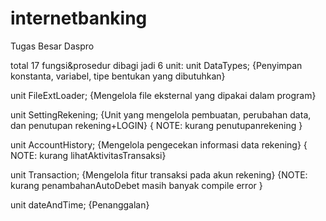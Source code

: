 # internetbanking
Tugas Besar Daspro

total 17 fungsi&prosedur
dibagi jadi 6 unit:
  unit DataTypes; {Penyimpan konstanta, variabel, tipe bentukan yang dibutuhkan}
  
  unit FileExtLoader; {Mengelola file eksternal yang dipakai dalam program}
  
  unit SettingRekening; {Unit yang mengelola pembuatan, perubahan data, dan penutupan rekening+LOGIN}
    { 	NOTE: 	kurang penutupanrekening }
  
  unit AccountHistory; {Mengelola pengecekan informasi data rekening}
    { NOTE: kurang lihatAktivitasTransaksi}
  
  unit Transaction; {Mengelola fitur transaksi pada akun rekening}
    {NOTE: kurang penambahanAutoDebet
    	masih banyak compile error }
  
  unit dateAndTime; {Penanggalan}
